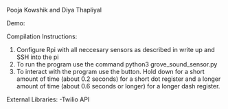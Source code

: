 Pooja Kowshik and Diya Thapliyal 

Demo:

Compilation Instructions:
1) Configure Rpi with all neccesary sensors as described in write up and SSH into the pi
2) To run the program use the command python3 grove_sound_sensor.py
3) To interact with the program use the button. Hold down for a short amount of time (about 0.2 seconds) for a short dot register and a longer amount of time (about 0.6 seconds or longer) for a longer dash register.

External Libraries:
-Twilio API

